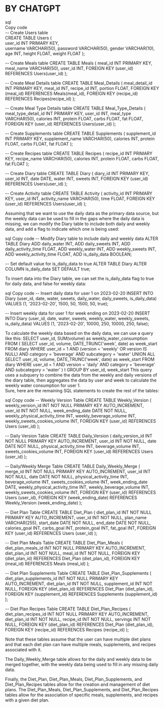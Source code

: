 # BY CHATGPT  

sql  
Copy code  
-- Create Users table  
CREATE TABLE Users (  
  user_id INT PRIMARY KEY,  
  username VARCHAR(50),
  password VARCHAR(50),
  gender VARCHAR(10),
  age INT,
  height FLOAT,
  weight FLOAT
);

-- Create Meals table
CREATE TABLE Meals (
  meal_id INT PRIMARY KEY,
  meal_name VARCHAR(50),
  user_id INT,
  FOREIGN KEY (user_id) REFERENCES Users(user_id)
);

-- Create Meal Details table
CREATE TABLE Meal_Details (
  meal_detail_id INT PRIMARY KEY,
  meal_id INT,
  recipe_id INT,
  portion FLOAT,
  FOREIGN KEY (meal_id) REFERENCES Meals(meal_id),
  FOREIGN KEY (recipe_id) REFERENCES Recipes(recipe_id)
);

-- Create Meal Type Details table
CREATE TABLE Meal_Type_Details (
  meal_type_detail_id INT PRIMARY KEY,
  user_id INT,
  meal_type VARCHAR(50),
  calories INT,
  protein FLOAT,
  carbs FLOAT,
  fat FLOAT,
  FOREIGN KEY (user_id) REFERENCES Users(user_id)
);

-- Create Supplements table
CREATE TABLE Supplements (
  supplement_id INT PRIMARY KEY,
  supplement_name VARCHAR(50),
  calories INT,
  protein FLOAT,
  carbs FLOAT,
  fat FLOAT
);

-- Create Recipes table
CREATE TABLE Recipes (
  recipe_id INT PRIMARY KEY,
  recipe_name VARCHAR(50),
  calories INT,
  protein FLOAT,
  carbs FLOAT,
  fat FLOAT
);

-- Create Diary table
CREATE TABLE Diary (
  diary_id INT PRIMARY KEY,
  user_id INT,
  date DATE,
  water INT,
  sweets INT,
  FOREIGN KEY (user_id) REFERENCES Users(user_id)
);

-- Create Activity table
CREATE TABLE Activity (
  activity_id INT PRIMARY KEY,
  user_id INT,
  activity_name VARCHAR(50),
  time FLOAT,
  FOREIGN KEY (user_id) REFERENCES Users(user_id)
);


Assuming that we want to use the daily data as the primary data source, but the weekly data can be used to fill in the gaps where the daily data is missing, we can modify the Diary table to include both daily and weekly data, and add a flag to indicate which one is being used:

sql
Copy code
-- Modify Diary table to include daily and weekly data
ALTER TABLE Diary
ADD daily_water INT,
ADD daily_sweets INT,
ADD daily_activity_time FLOAT,
ADD weekly_water INT,
ADD weekly_sweets INT,
ADD weekly_activity_time FLOAT,
ADD is_daily_data BOOLEAN;

-- Set default value for is_daily_data to true
ALTER TABLE Diary
ALTER COLUMN is_daily_data SET DEFAULT true;


To insert data into the Diary table, we can set the is_daily_data flag to true for daily data, and false for weekly data:

sql
Copy code
-- Insert daily data for user 1 on 2023-02-20
INSERT INTO Diary (user_id, date, water, sweets, daily_water, daily_sweets, is_daily_data)
VALUES (1, '2023-02-20', 1500, 50, 1500, 50, true);

-- Insert weekly data for user 1 for week ending on 2023-02-20
INSERT INTO Diary (user_id, date, water, sweets, weekly_water, weekly_sweets, is_daily_data)
VALUES (1, '2023-02-20', 10000, 250, 10000, 250, false);


To calculate the weekly data based on the daily data, we can use a query like this:
SELECT user_id, SUM(volume) as weekly_water_consumption
FROM (
  SELECT user_id, volume, DATE_TRUNC('week', date) as week_start
  FROM diary
  WHERE user_id = 1 AND (version = 'weekly' OR version IS NULL)
    AND category = 'beverage' AND subcategory = 'water'
  UNION ALL
  SELECT user_id, volume, DATE_TRUNC('week', date) as week_start
  FROM diary
  WHERE user_id = 1 AND version = 'daily'
    AND category = 'beverage' AND subcategory = 'water'
) t
GROUP BY user_id, week_start
This query uses a subquery to combine the data from the weekly and daily versions of the diary table, then aggregates the data by user and week to calculate the weekly water consumption for user 1.  
Sure, here are the remaining SQL statements to create the rest of the tables:

sql
Copy code
-- Weekly Version Table
CREATE TABLE Weekly_Version (
  weekly_version_id INT NOT NULL PRIMARY KEY AUTO_INCREMENT,
  user_id INT NOT NULL,
  week_ending_date DATE NOT NULL,
  weekly_physical_activity_time INT,
  weekly_beverage_volume INT,
  weekly_sweets_cookies_volume INT,
  FOREIGN KEY (user_id) REFERENCES Users (user_id)
);

-- Daily Version Table
CREATE TABLE Daily_Version (
  daily_version_id INT NOT NULL PRIMARY KEY AUTO_INCREMENT,
  user_id INT NOT NULL,
  date DATE NOT NULL,
  physical_activity_time INT,
  beverage_volume INT,
  sweets_cookies_volume INT,
  FOREIGN KEY (user_id) REFERENCES Users (user_id)
);

-- Daily/Weekly Merge Table
CREATE TABLE Daily_Weekly_Merge (
  merge_id INT NOT NULL PRIMARY KEY AUTO_INCREMENT,
  user_id INT NOT NULL,
  date DATE NOT NULL,
  physical_activity_time INT,
  beverage_volume INT,
  sweets_cookies_volume INT,
  week_ending_date DATE,
  weekly_physical_activity_time INT,
  weekly_beverage_volume INT,
  weekly_sweets_cookies_volume INT,
  FOREIGN KEY (user_id) REFERENCES Users (user_id),
  FOREIGN KEY (week_ending_date) REFERENCES Weekly_Version (week_ending_date)
);

-- Diet Plan Table
CREATE TABLE Diet_Plan (
  diet_plan_id INT NOT NULL PRIMARY KEY AUTO_INCREMENT,
  user_id INT NOT NULL,
  plan_name VARCHAR(255),
  start_date DATE NOT NULL,
  end_date DATE NOT NULL,
  calories_goal INT,
  carbs_goal INT,
  protein_goal INT,
  fat_goal INT,
  FOREIGN KEY (user_id) REFERENCES Users (user_id)
);

-- Diet Plan Meals Table
CREATE TABLE Diet_Plan_Meals (
  diet_plan_meals_id INT NOT NULL PRIMARY KEY AUTO_INCREMENT,
  diet_plan_id INT NOT NULL,
  meal_id INT NOT NULL,
  FOREIGN KEY (diet_plan_id) REFERENCES Diet_Plan (diet_plan_id),
  FOREIGN KEY (meal_id) REFERENCES Meals (meal_id)
);

-- Diet Plan Supplements Table
CREATE TABLE Diet_Plan_Supplements (
  diet_plan_supplements_id INT NOT NULL PRIMARY KEY AUTO_INCREMENT,
  diet_plan_id INT NOT NULL,
  supplement_id INT NOT NULL,
  FOREIGN KEY (diet_plan_id) REFERENCES Diet_Plan (diet_plan_id),
  FOREIGN KEY (supplement_id) REFERENCES Supplements (supplement_id)
);

-- Diet Plan Recipes Table
CREATE TABLE Diet_Plan_Recipes (
  diet_plan_recipes_id INT NOT NULL PRIMARY KEY AUTO_INCREMENT,
  diet_plan_id INT NOT NULL,
  recipe_id INT NOT NULL,
  servings INT NOT NULL,
  FOREIGN KEY (diet_plan_id) REFERENCES Diet_Plan (diet_plan_id),
  FOREIGN KEY (recipe_id) REFERENCES Recipes (recipe_id)
);


Note that these tables assume that the user can have multiple diet plans and that each diet plan can have multiple meals, supplements, and recipes associated with it.

The Daily_Weekly_Merge table allows for the daily and weekly data to be merged together, with the weekly data being used to fill in any missing daily data.

Finally, the Diet_Plan, Diet_Plan_Meals, Diet_Plan_Supplements, and Diet_Plan_Recipes tables allow for the creation and management of diet plans. The Diet_Plan_Meals, Diet_Plan_Supplements, and Diet_Plan_Recipes tables allow for the association of specific meals, supplements, and recipes with a given diet plan.
